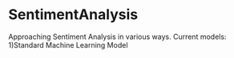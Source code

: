 # SentimentAnalysis
Approaching Sentiment Analysis in various ways.
Current models:
1)Standard Machine Learning Model
